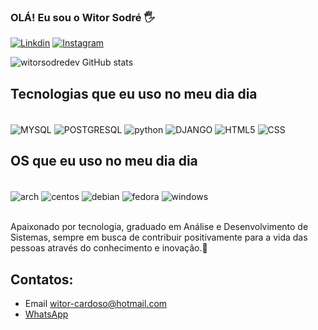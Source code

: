 ### OLÁ! Eu sou o Witor Sodré 🖐️


[![Linkdin](https://img.shields.io/badge/LinkedIn-0077B5?style=for-the-badge&logo=linkedin&logoColor=white)](https://linkedin.com/in/witorsodre)
[![Instagram](https://img.shields.io/badge/Instagram-E4405F?style=for-the-badge&logo=instagram&logoColor=white)](https://www.instagram.com/witorsodre_)

![witorsodredev GitHub stats](https://github-readme-stats.vercel.app/api?username=witorsodredev&show_icons=true&theme=dracula)

## Tecnologias que eu uso no meu dia dia

<div style="display: inline_block"><br/>
    <img align="center" alt="MYSQL" src="https://img.shields.io/badge/MySQL-00000F?style=for-the-badge&logo=mysql&logoColor=white">
    <img align="center" alt="POSTGRESQL" src="https://img.shields.io/badge/PostgreSQL-316192?style=for-the-badge&logo=postgresql&logoColor=white">
    <img align="center" alt="python" src="https://img.shields.io/badge/Python-14354C?style=for-the-badge&logo=python&logoColor=white">
    <img align="center" alt="DJANGO" src="https://img.shields.io/badge/Django-092E20?style=for-the-badge&logo=django&logoColor=white">
    <img align="center" alt="HTML5" src="https://img.shields.io/badge/HTML5-E34F26?style=for-the-badge&logo=html5&logoColor=whit">
    <img align="center" alt="CSS" src="https://img.shields.io/badge/CSS3-1572B6?style=for-the-badge&logo=css3&logoColor=white">

</div>


## OS que eu uso no meu dia dia

<div style="display: inline_block"><br/>
    <img align="center" alt="arch" src="https://img.shields.io/badge/Arch_Linux-1793D1?style=for-the-badge&logo=arch-linux&logoColor=white">
    <img align="center"  alt="centos" src="https://img.shields.io/badge/Cent%20OS-262577?style=for-the-badge&logo=CentOS&logoColor=white">
    <img  align="center" alt="debian" src="https://img.shields.io/badge/Debian-A81D33?style=for-the-badge&logo=debian&logoColor=white">
    <img align="center"  alt="fedora" src="https://img.shields.io/badge/Fedora-294172?style=for-the-badge&logo=fedora&logoColor=white">
    <img align="center" alt="windows" src="https://img.shields.io/badge/Windows-0078D6?style=for-the-badge&logo=windows&logoColor=white">

</div><br/>

Apaixonado por tecnologia, graduado em Análise e Desenvolvimento de Sistemas, sempre em busca de contribuir positivamente para a vida das pessoas através do conhecimento e inovação.🚀


## Contatos:

- Email witor-cardoso@hotmail.com
- [WhatsApp](https://wa.me/+5521966718763)
